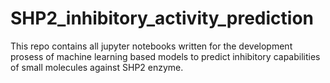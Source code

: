 # SHP2_inhibitory_activity_prediction
This repo contains all jupyter notebooks written for the development prosess of machine learning based models to predict inhibitory capabilities of small molecules against SHP2 enzyme.
